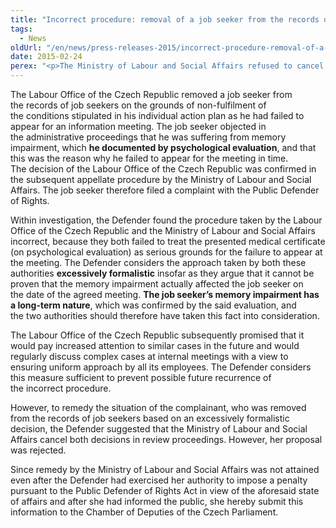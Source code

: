 ```yaml
---
title: "Incorrect procedure: removal of a job seeker from the records of job seekers"
tags:
  - News
oldUrl: "/en/news/press-releases-2015/incorrect-procedure-removal-of-a-job-seeker-from-the-records-of-job-seekers/"
date: 2015-02-24
perex: "<p>The Ministry of Labour and Social Affairs refused to cancel a decision by which the Labour Office of the Czech Republic removed a job seeker from the records on the grounds of his failure to appear for an information meeting. The Ministry of Labour and Social Affairs failed to take into consideration that the job seeker has long been suffering from memory impairment.</p>"
---
```


<!-- imported from the old website -->

<p>The Labour Office of the Czech Republic removed a job seeker from the records of job seekers on the grounds of non-fulfilment of the conditions stipulated in his individual action plan as he had failed to appear for an information meeting. The job seeker objected in the administrative proceedings that he was suffering from memory impairment, which <strong>he documented by psychological evaluation</strong>, and that this was the reason why he failed to appear for the meeting in time. The decision of the Labour Office of the Czech Republic was confirmed in the subsequent appellate procedure by the Ministry of Labour and Social Affairs. The job seeker therefore filed a complaint with the Public Defender of Rights.</p><p>Within investigation, the Defender found the procedure taken by the Labour Office of the Czech Republic and the Ministry of Labour and Social Affairs incorrect, because they both failed to treat the presented medical certificate (on psychological evaluation) as serious grounds for the failure to appear at the meeting. The Defender considers the approach taken by both these authorities <strong>excessively formalistic</strong> insofar as they argue that it cannot be proven that the memory impairment actually affected the job seeker on the date of the agreed meeting. <strong>The job seeker’s memory impairment has a long-term nature</strong>, which was confirmed by the said evaluation, and the two authorities should therefore have taken this fact into consideration.</p><p>The Labour Office of the Czech Republic subsequently promised that it would pay increased attention to similar cases in the future and would regularly discuss complex cases at internal meetings with a view to ensuring uniform approach by all its employees. The Defender considers this measure sufficient to prevent possible future recurrence of the incorrect procedure.</p><p>However, to remedy the situation of the complainant, who was removed from the records of job seekers based on an excessively formalistic decision, the Defender suggested that the Ministry of Labour and Social Affairs cancel both decisions in review proceedings. However, her proposal was rejected.</p><p>Since remedy by the Ministry of Labour and Social Affairs was not attained even after the Defender had exercised her authority to impose a penalty pursuant to the Public Defender of Rights Act in view of the aforesaid state of affairs and after she had informed the public, she hereby submit this information to the Chamber of Deputies of the Czech Parliament.</p>
